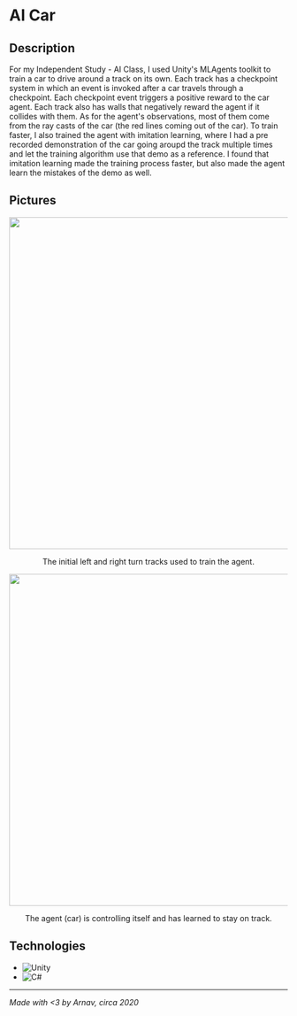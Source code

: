 # AI Car

## Description 
For my Independent Study - AI Class, I used Unity's MLAgents toolkit to train a car to drive around a track on its own. Each track has a checkpoint system in which an event is invoked after a car travels through a checkpoint. Each checkpoint event triggers a positive reward to the car agent. Each track also has walls that negatively reward the agent if it collides with them. As for the agent's observations, most of them come from the ray casts of the car (the red lines coming out of the car). To train faster, I also trained the agent with imitation learning, where I had a pre recorded demonstration of the car going aroupd the track multiple times and let the training algorithm use that demo as a reference. I found that imitation learning made the training process faster, but also made the agent learn the mistakes of the demo as well. 

## Pictures
<div align="center">
  <img src="images/leftright.gif" width="800" height="600">  
</div>
<p align="center">
  The initial left and right turn tracks used to train the agent.
</p>

<div align="center">
  <img src="images/complex.gif" width="800" height="600">  
</div>
<p align="center">
  The agent (car) is controlling itself and has learned to stay on track.
</p>

## Technologies 
- ![Unity](https://img.shields.io/badge/unity-%23000000.svg?style=for-the-badge&logo=unity&logoColor=white)
- ![C#](https://img.shields.io/badge/c%23-%23239120.svg?style=for-the-badge&logo=c-sharp&logoColor=white)

---
*Made with <3 by Arnav, circa 2020*
